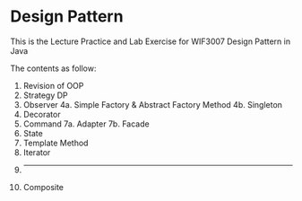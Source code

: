 # Design Pattern

This is the Lecture Practice and Lab Exercise for WIF3007 Design Pattern in Java

The contents as follow:

1. Revision of OOP
2. Strategy DP
3. Observer
4a. Simple Factory & Abstract Factory Method
4b. Singleton
5. Decorator
6. Command
7a. Adapter
7b. Facade
8. State
9. Template Method
10. Iterator
11. ----
12. Composite
